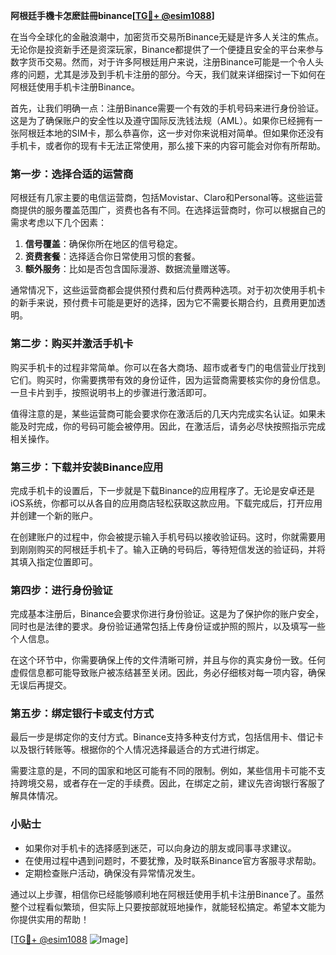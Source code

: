 **阿根廷手機卡怎麽註冊binance[[TG💪+ @esim1088](https://t.me/s/esim1088)]**

在当今全球化的金融浪潮中，加密货币交易所Binance无疑是许多人关注的焦点。无论你是投资新手还是资深玩家，Binance都提供了一个便捷且安全的平台来参与数字货币交易。然而，对于许多阿根廷用户来说，注册Binance可能是一个令人头疼的问题，尤其是涉及到手机卡注册的部分。今天，我们就来详细探讨一下如何在阿根廷使用手机卡注册Binance。

首先，让我们明确一点：注册Binance需要一个有效的手机号码来进行身份验证。这是为了确保账户的安全性以及遵守国际反洗钱法规（AML）。如果你已经拥有一张阿根廷本地的SIM卡，那么恭喜你，这一步对你来说相对简单。但如果你还没有手机卡，或者你的现有卡无法正常使用，那么接下来的内容可能会对你有所帮助。

### 第一步：选择合适的运营商

阿根廷有几家主要的电信运营商，包括Movistar、Claro和Personal等。这些运营商提供的服务覆盖范围广，资费也各有不同。在选择运营商时，你可以根据自己的需求考虑以下几个因素：

1. **信号覆盖**：确保你所在地区的信号稳定。
2. **资费套餐**：选择适合你日常使用习惯的套餐。
3. **额外服务**：比如是否包含国际漫游、数据流量赠送等。

通常情况下，这些运营商都会提供预付费和后付费两种选项。对于初次使用手机卡的新手来说，预付费卡可能是更好的选择，因为它不需要长期合约，且费用更加透明。

### 第二步：购买并激活手机卡

购买手机卡的过程非常简单。你可以在各大商场、超市或者专门的电信营业厅找到它们。购买时，你需要携带有效的身份证件，因为运营商需要核实你的身份信息。一旦卡片到手，按照说明书上的步骤进行激活即可。

值得注意的是，某些运营商可能会要求你在激活后的几天内完成实名认证。如果未能及时完成，你的号码可能会被停用。因此，在激活后，请务必尽快按照指示完成相关操作。

### 第三步：下载并安装Binance应用

完成手机卡的设置后，下一步就是下载Binance的应用程序了。无论是安卓还是iOS系统，你都可以从各自的应用商店轻松获取这款应用。下载完成后，打开应用并创建一个新的账户。

在创建账户的过程中，你会被提示输入手机号码以接收验证码。这时，你就需要用到刚刚购买的阿根廷手机卡了。输入正确的号码后，等待短信发送的验证码，并将其填入指定位置即可。

### 第四步：进行身份验证

完成基本注册后，Binance会要求你进行身份验证。这是为了保护你的账户安全，同时也是法律的要求。身份验证通常包括上传身份证或护照的照片，以及填写一些个人信息。

在这个环节中，你需要确保上传的文件清晰可辨，并且与你的真实身份一致。任何虚假信息都可能导致账户被冻结甚至关闭。因此，务必仔细核对每一项内容，确保无误后再提交。

### 第五步：绑定银行卡或支付方式

最后一步是绑定你的支付方式。Binance支持多种支付方式，包括信用卡、借记卡以及银行转账等。根据你的个人情况选择最适合的方式进行绑定。

需要注意的是，不同的国家和地区可能有不同的限制。例如，某些信用卡可能不支持跨境交易，或者存在一定的手续费。因此，在绑定之前，建议先咨询银行客服了解具体情况。

### 小贴士

- 如果你对手机卡的选择感到迷茫，可以向身边的朋友或同事寻求建议。
- 在使用过程中遇到问题时，不要犹豫，及时联系Binance官方客服寻求帮助。
- 定期检查账户活动，确保没有异常情况发生。

通过以上步骤，相信你已经能够顺利地在阿根廷使用手机卡注册Binance了。虽然整个过程看似繁琐，但实际上只要按部就班地操作，就能轻松搞定。希望本文能为你提供实用的帮助！

[[TG💪+ @esim1088](https://t.me/s/esim1088) ![Image](https://i.postimg.cc/4NQfJmqS/Snipaste-2025-05-13-00-14-12.png)]